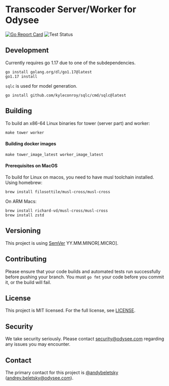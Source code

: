 # Transcoder Server/Worker for Odysee

[![Go Report Card](https://goreportcard.com/badge/github.com/odyseeteam/transcoder)](https://goreportcard.com/report/github.com/odyseeteam/transcoder)
![Test Status](https://github.com/OdyseeTeam/transcoder/workflows/Test/badge.svg)

## Development

Currently requires go 1.17 due to one of the subdependencies.

```
go install golang.org/dl/go1.17@latest
go1.17 install
```

`sqlc` is used for model generation.

```
go install github.com/kyleconroy/sqlc/cmd/sqlc@latest
```

## Building

To build an x86-64 Linux binaries for tower (server part) and worker:

```
make tower worker
```

#### Building docker images

```
make tower_image_latest worker_image_latest
```

#### Prerequisites on MacOS

To build for Linux on macos, you need to have musl toolchain installed. Using homebrew:

```
brew install filosottile/musl-cross/musl-cross
```

On ARM Macs:

```
brew install richard-vd/musl-cross/musl-cross
brew install zstd
```

## Versioning

This project is using [SemVer](https://semver.org) YY.MM.MINOR[.MICRO].

## Contributing

Please ensure that your code builds and automated tests run successfully before pushing your branch. You must `go fmt` your code before you commit it, or the build will fail.


## License

This project is MIT licensed. For the full license, see [LICENSE](LICENSE).


## Security

We take security seriously. Please contact security@odysee.com regarding any issues you may encounter.


## Contact

The primary contact for this project is [@andybeletsky](https://github.com/andybeletsky) (andrey.beletsky@odysee.com).

